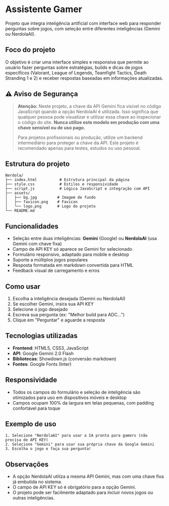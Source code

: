 # Assistente Gamer

Projeto que integra inteligência artificial com interface web para responder perguntas sobre jogos, com seleção entre diferentes inteligências (Gemini ou NerdolaAI).

## Foco do projeto

O objetivo é criar uma interface simples e responsiva que permite ao usuário fazer perguntas sobre estratégias, builds e dicas de jogos específicos (Valorant, League of Legends, Teamfight Tactics, Death Stranding 1 e 2) e receber respostas baseadas em informações atualizadas.

## ⚠️ Aviso de Segurança

> **Atenção:** Neste projeto, a chave da API Gemini fica visível no código JavaScript quando a opção NerdolaAI é utilizada. Isso significa que qualquer pessoa pode visualizar e utilizar essa chave ao inspecionar o código do site. **Nunca utilize este modelo em produção com uma chave sensível ou de uso pago.**
>
> Para projetos profissionais ou produção, utilize um backend intermediário para proteger a chave da API. Este projeto é recomendado apenas para testes, estudos ou uso pessoal.

## Estrutura do projeto

```
Nerdola/
├── index.html          # Estrutura principal da página
├── style.css           # Estilos e responsividade
├── script.js           # Lógica JavaScript e integração com API
├── assets/
│   ├── bg.jpg         # Imagem de fundo
│   ├── favicon.png    # Favicon
│   └── logo.png       # Logo do projeto
└── README.md
```

## Funcionalidades

- Seleção entre duas inteligências: **Gemini** (Google) ou **NerdolaAI** (usa Gemini com chave fixa)
- Campo de API KEY só aparece se Gemini for selecionado
- Formulário responsivo, adaptado para mobile e desktop
- Suporte a múltiplos jogos populares
- Resposta formatada em markdown convertida para HTML
- Feedback visual de carregamento e erros

## Como usar

1. Escolha a inteligência desejada (Gemini ou NerdolaAI)
2. Se escolher Gemini, insira sua API KEY
3. Selecione o jogo desejado
4. Escreva sua pergunta (ex: "Melhor build para ADC...")
5. Clique em "Perguntar" e aguarde a resposta

## Tecnologias utilizadas

- **Frontend**: HTML5, CSS3, JavaScript
- **API**: Google Gemini 2.0 Flash
- **Bibliotecas**: Showdown.js (conversão markdown)
- **Fontes**: Google Fonts (Inter)

## Responsividade

- Todos os campos do formulário e seleção de inteligência são otimizados para uso em dispositivos móveis e desktop
- Campos ocupam 100% da largura em telas pequenas, com padding confortável para toque

## Exemplo de uso

```
1. Selecione "NerdolaAI" para usar a IA pronta para gamers (não precisa de API KEY)
2. Selecione "Gemini" para usar sua própria chave da Google Gemini
3. Escolha o jogo e faça sua pergunta!
```

## Observações

- A opção NerdolaAI utiliza a mesma API Gemini, mas com uma chave fixa já embutida no sistema.
- O campo de API KEY só é obrigatório para a opção Gemini.
- O projeto pode ser facilmente adaptado para incluir novos jogos ou outras inteligências.